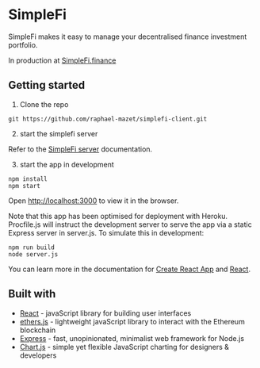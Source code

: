 # SimpleFi

SimpleFi makes it easy to manage your decentralised finance investment portfolio.

In production at [SimpleFi.finance](https://simplefi.finance)


## Getting started

1. Clone the repo

```
git https://github.com/raphael-mazet/simplefi-client.git
```

2. start the simplefi server

Refer to the [SimpleFi server](https://github.com/raphael-mazet/simplefi-server.git) documentation.


3. start the app in development

```
npm install
npm start
```
Open [http://localhost:3000](http://localhost:3000) to view it in the browser.

Note that this app has been optimised for deployment with Heroku. Procfile.js will instruct the development server to serve the app via a static Express server in server.js. To simulate this in development:
```
npm run build
node server.js
```

You can learn more in the documentation for [Create React App](https://facebook.github.io/create-react-app/docs/getting-started) and [React](https://facebook.github.io/create-react-app/docs).


## Built with

* [React](https://reactjs.org/) - javaScript library for building user interfaces
* [ethers.js](https://docs.ethers.io/v5/) - lightweight javaScript library to interact with the Ethereum blockchain
* [Express](https://expressjs.com/) - fast, unopinionated, minimalist web framework for Node.js
* [Chart.js](https://www.chartjs.org/) - simple yet flexible JavaScript charting for designers & developers
